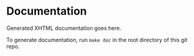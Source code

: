 # Documentation

Generated XHTML documentation goes here.

To generate documentation, run `make doc` in the root directory of this git
repo.
